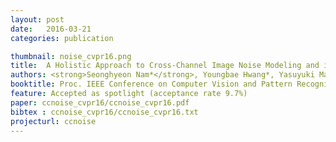 ```yaml
---
layout: post
date:   2016-03-21
categories: publication

thumbnail: noise_cvpr16.png
title:  A Holistic Approach to Cross-Channel Image Noise Modeling and its Application to Image Denoising
authors: <strong>Seonghyeon Nam*</strong>, Youngbae Hwang*, Yasuyuki Matsushita, Seon Joo Kim
booktitle: Proc. IEEE Conference on Computer Vision and Pattern Recognition (CVPR) 2016
feature: Accepted as spotlight (acceptance rate 9.7%)
paper: ccnoise_cvpr16/ccnoise_cvpr16.pdf
bibtex : ccnoise_cvpr16/ccnoise_cvpr16.txt
projecturl: ccnoise
---
```


